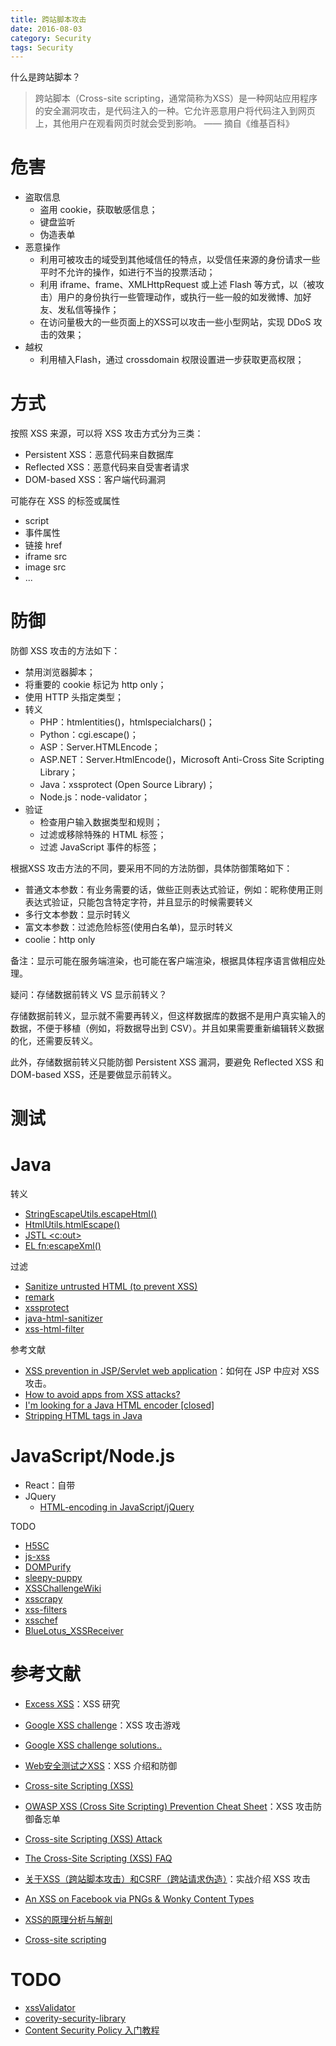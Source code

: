 ```yaml
---
title: 跨站脚本攻击
date: 2016-08-03
category: Security
tags: Security
---
```


什么是跨站脚本？

> 跨站脚本（Cross-site scripting，通常简称为XSS）是一种网站应用程序的安全漏洞攻击，是代码注入的一种。它允许恶意用户将代码注入到网页上，其他用户在观看网页时就会受到影响。 —— 摘自《维基百科》

# 危害
- 盗取信息
    - 盗用 cookie，获取敏感信息；
    - 键盘监听
    - 伪造表单
- 恶意操作
    - 利用可被攻击的域受到其他域信任的特点，以受信任来源的身份请求一些平时不允许的操作，如进行不当的投票活动；
    - 利用 iframe、frame、XMLHttpRequest 或上述 Flash 等方式，以（被攻击）用户的身份执行一些管理动作，或执行一些一般的如发微博、加好友、发私信等操作；
    - 在访问量极大的一些页面上的XSS可以攻击一些小型网站，实现 DDoS 攻击的效果；
- 越权
    - 利用植入Flash，通过 crossdomain 权限设置进一步获取更高权限；

# 方式
按照 XSS 来源，可以将 XSS 攻击方式分为三类：

- Persistent XSS：恶意代码来自数据库
- Reflected XSS：恶意代码来自受害者请求
- DOM-based XSS：客户端代码漏洞

可能存在 XSS 的标签或属性

- script
- 事件属性
- 链接 href
- iframe src
- image src
- ...

# 防御
防御 XSS 攻击的方法如下：

- 禁用浏览器脚本；
- 将重要的 cookie 标记为 http only；
- 使用 HTTP 头指定类型；
- 转义
    - PHP：htmlentities()，htmlspecialchars()；
    - Python：cgi.escape()；
    - ASP：Server.HTMLEncode；
    - ASP.NET：Server.HtmlEncode()，Microsoft Anti-Cross Site Scripting Library；
    - Java：xssprotect (Open Source Library)；
    - Node.js：node-validator；
- 验证
    - 检查用户输入数据类型和规则；
    - 过滤或移除特殊的 HTML 标签；
    - 过滤 JavaScript 事件的标签；

根据XSS 攻击方法的不同，要采用不同的方法防御，具体防御策略如下：

- 普通文本参数：有业务需要的话，做些正则表达式验证，例如：昵称使用正则表达式验证，只能包含特定字符，并且显示的时候需要转义
- 多行文本参数：显示时转义
- 富文本参数：过滤危险标签(使用白名单)，显示时转义
- coolie：http only

备注：显示可能在服务端渲染，也可能在客户端渲染，根据具体程序语言做相应处理。

疑问：存储数据前转义 VS 显示前转义？

存储数据前转义，显示就不需要再转义，但这样数据库的数据不是用户真实输入的数据，不便于移植（例如，将数据导出到 CSV）。并且如果需要重新编辑转义数据的化，还需要反转义。

此外，存储数据前转义只能防御 Persistent XSS 漏洞，要避免 Reflected XSS 和 DOM-based XSS，还是要做显示前转义。

# 测试

# Java
转义

- [StringEscapeUtils.escapeHtml()](http://commons.apache.org/lang/api-2.6/org/apache/commons/lang/StringEscapeUtils.html#escapeHtml%28java.lang.String%29)
- [HtmlUtils.htmlEscape()](http://static.springsource.org/spring/docs/3.0.x/javadoc-api/org/springframework/web/util/HtmlUtils.html#htmlEscape%28java.lang.String%29)
- [JSTL <c:out> ](http://stackoverflow.com/questions/2658922/xss-prevention-in-jsp-servlet-web-application)
- [EL fn:escapeXml()](http://docs.oracle.com/javaee/5/jstl/1.1/docs/tlddocs/fn/escapeXml.fn.html)

过滤

- [Sanitize untrusted HTML (to prevent XSS)](https://jsoup.org/cookbook/cleaning-html/whitelist-sanitizer)
- [remark](http://remark.overzealous.com/manual/usage.html)
- [xssprotect](https://code.google.com/archive/p/xssprotect/)
- [java-html-sanitizer](https://github.com/OWASP/java-html-sanitizer)
- [xss-html-filter](https://github.com/finn-no/xss-html-filter)

参考文献

- [XSS prevention in JSP/Servlet web application](http://stackoverflow.com/questions/2658922/xss-prevention-in-jsp-servlet-web-application)：如何在 JSP 中应对 XSS 攻击。
- [How to avoid apps from XSS attacks?](http://stackoverflow.com/questions/5769847/how-to-avoid-apps-from-xss-attacks)
- [I'm looking for a Java HTML encoder [closed]](http://stackoverflow.com/questions/7505387/im-looking-for-a-java-html-encoder)
- [Stripping HTML tags in Java](http://stackoverflow.com/questions/832620/stripping-html-tags-in-java)

# JavaScript/Node.js
- React：自带
- JQuery
    - [HTML-encoding in JavaScript/jQuery](http://stackoverflow.com/questions/1219860/html-encoding-in-javascript-jquery)

TODO

- [H5SC](https://github.com/cure53/H5SC)
- [js-xss](https://github.com/leizongmin/js-xss)
- [DOMPurify](https://github.com/cure53/DOMPurify)
- [sleepy-puppy](https://github.com/Netflix/sleepy-puppy)
- [XSSChallengeWiki](https://github.com/cure53/XSSChallengeWiki/wiki)
- [xsscrapy](https://github.com/DanMcInerney/xsscrapy)
- [xss-filters](https://github.com/yahoo/xss-filters)
- [xsschef](https://github.com/koto/xsschef)
- [BlueLotus_XSSReceiver](https://github.com/firesunCN/BlueLotus_XSSReceiver)

# 参考文献
- [Excess XSS](http://excess-xss.com/)：XSS 研究

- [Google XSS challenge](https://xss-game.appspot.com/)：XSS 攻击游戏
- [Google XSS challenge solutions..](https://gist.github.com/pbssubhash/2f99644a4f24e8fe6b3e)

- [Web安全测试之XSS](http://www.cnblogs.com/TankXiao/archive/2012/03/21/2337194.html)：XSS 介绍和防御

- [Cross-site Scripting (XSS)](https://www.owasp.org/index.php/Cross-site_Scripting_(XSS))
- [OWASP XSS (Cross Site Scripting) Prevention Cheat Sheet](https://www.owasp.org/index.php/XSS_%28Cross_Site_Scripting%29_Prevention_Cheat_Sheet)：XSS 攻击防御备忘单

- [Cross-site Scripting (XSS) Attack](http://www.acunetix.com/websitesecurity/cross-site-scripting/)
- [The Cross-Site Scripting (XSS) FAQ](http://www.cgisecurity.com/xss-faq.html)
- [关于XSS（跨站脚本攻击）和CSRF（跨站请求伪造）](https://cnodejs.org/topic/50463565329c5139760c34a1)：实战介绍 XSS 攻击
- [An XSS on Facebook via PNGs & Wonky Content Types](https://whitton.io/articles/xss-on-facebook-via-png-content-types/)
- [XSS的原理分析与解剖](http://www.freebuf.com/articles/web/40520.html)
- [Cross-site scripting](https://www.google.com/about/appsecurity/learning/xss/index.html)

# TODO
- [xssValidator](https://github.com/nVisium/xssValidator)
- [coverity-security-library](https://github.com/coverity/coverity-security-library)
- [Content Security Policy 入门教程](https://jaq.alibaba.com/community/art/show?articleid=518)

